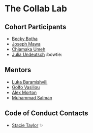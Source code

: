 # The Collab Lab

## Cohort Participants

- [Becky Botha](https://github.com/rb50)
- [Joseph Mawa](https://github.com/nibble0101)
- [Chiamaka Umeh](https://github.com/Amaka202)
- [Julia Undeutsch](https://github.com/saliainred) :bowtie:

## Mentors

- [Luka Baramishvili](https://github.com/lukabaramishvili)
- [Golfo Vasiliou](https://github.com/faysvas)
- [Alex Morton](http://github.com/alexlsalt)
- [Muhammad Salman](https://github.com/salmanmanekia)

## Code of Conduct Contacts

- [Stacie Taylor](https://github.com/stacietaylorcima) ✨
